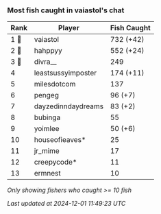 ### Most fish caught in vaiastol's chat
| Rank | Player | Fish Caught |
|------|--------|-----------|
| 1 🥇  | vaiastol  | 732 (+42) |
| 2 🥈  | hahppyy  | 552 (+24) |
| 3 🥉  | divra__  | 249 |
| 4  | leastsussyimposter  | 174 (+11) |
| 5  | milesdotcom  | 137 |
| 6  | pengeg  | 96 (+7) |
| 7  | dayzedinndaydreams  | 83 (+2) |
| 8  | bubinga  | 55 |
| 9  | yoimlee  | 50 (+6) |
| 10  | houseofieaves*  | 25 |
| 11  | jr_mime  | 17 |
| 12  | creepycode*  | 11 |
| 13  | ermnest  | 10 |

_Only showing fishers who caught >= 10 fish_

_Last updated at 2024-12-01 11:49:23 UTC_